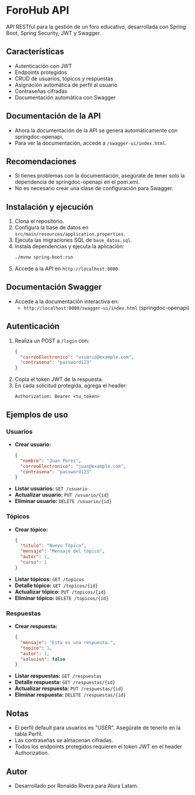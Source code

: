 # ForoHub API

API RESTful para la gestión de un foro educativo, desarrollada con Spring Boot, Spring Security, JWT y Swagger.

## Características
- Autenticación con JWT
- Endpoints protegidos
- CRUD de usuarios, tópicos y respuestas
- Asignación automática de perfil al usuario
- Contraseñas cifradas
- Documentación automática con Swagger

## Documentación de la API

- Ahora la documentación de la API se genera automáticamente con springdoc-openapi.
- Para ver la documentación, accede a `/swagger-ui/index.html`.

## Recomendaciones

- Si tienes problemas con la documentación, asegúrate de tener solo la dependencia de springdoc-openapi en el pom.xml.
- No es necesario crear una clase de configuración para Swagger.

## Instalación y ejecución
1. Clona el repositorio.
2. Configura la base de datos en `src/main/resources/application.properties`.
3. Ejecuta las migraciones SQL de `base_datos.sql`.
4. Instala dependencias y ejecuta la aplicación:
   ```bash
   ./mvnw spring-boot:run
   ```
5. Accede a la API en `http://localhost:8080`.

## Documentación Swagger
- Accede a la documentación interactiva en:
  - `http://localhost:8080/swagger-ui/index.html` (springdoc-openapi)

## Autenticación
1. Realiza un POST a `/login` con:
   ```json
   {
     "correoElectronico": "usuario@example.com",
     "contrasena": "password123"
   }
   ```
2. Copia el token JWT de la respuesta.
3. En cada solicitud protegida, agrega el header:
   ```
   Authorization: Bearer <tu_token>
   ```

## Ejemplos de uso

### Usuarios
- **Crear usuario:**
  ```json
  {
    "nombre": "Juan Perez",
    "correoElectronico": "juan@example.com",
    "contrasena": "password123"
  }
  ```
- **Listar usuarios:** `GET /usuario`
- **Actualizar usuario:** `PUT /usuario/{id}`
- **Eliminar usuario:** `DELETE /usuario/{id}`

### Tópicos
- **Crear tópico:**
  ```json
  {
    "titulo": "Nuevo Tópico",
    "mensaje": "Mensaje del tópico",
    "autor": 1,
    "curso": 1
  }
  ```
- **Listar tópicos:** `GET /topicos`
- **Detalle tópico:** `GET /topicos/{id}`
- **Actualizar tópico:** `PUT /topicos/{id}`
- **Eliminar tópico:** `DELETE /topicos/{id}`

### Respuestas
- **Crear respuesta:**
  ```json
  {
    "mensaje": "Esta es una respuesta.",
    "topico": 1,
    "autor": 1,
    "solucion": false
  }
  ```
- **Listar respuestas:** `GET /respuestas`
- **Detalle respuesta:** `GET /respuestas/{id}`
- **Actualizar respuesta:** `PUT /respuestas/{id}`
- **Eliminar respuesta:** `DELETE /respuestas/{id}`

## Notas
- El perfil default para usuarios es "USER". Asegúrate de tenerlo en la tabla Perfil.
- Las contraseñas se almacenan cifradas.
- Todos los endpoints protegidos requieren el token JWT en el header Authorization.

## Autor
- Desarrollado por Ronaldo Rivera para Alura Latam.
